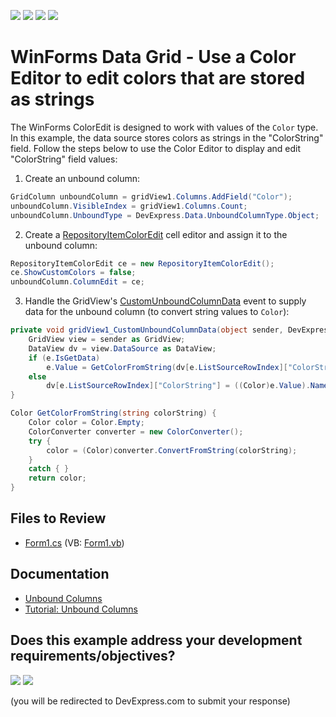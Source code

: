 <!-- default badges list -->
![](https://img.shields.io/endpoint?url=https://codecentral.devexpress.com/api/v1/VersionRange/128624894/24.2.1%2B)
[![](https://img.shields.io/badge/Open_in_DevExpress_Support_Center-FF7200?style=flat-square&logo=DevExpress&logoColor=white)](https://supportcenter.devexpress.com/ticket/details/E3080)
[![](https://img.shields.io/badge/📖_How_to_use_DevExpress_Examples-e9f6fc?style=flat-square)](https://docs.devexpress.com/GeneralInformation/403183)
[![](https://img.shields.io/badge/💬_Leave_Feedback-feecdd?style=flat-square)](#does-this-example-address-your-development-requirementsobjectives)
<!-- default badges end -->

# WinForms Data Grid - Use a Color Editor to edit colors that are stored as strings

The WinForms ColorEdit is designed to work with values of the `Color` type. In this example, the data source stores colors as strings in the "ColorString" field. Follow the steps below to use the Color Editor to display and edit "ColorString" field values:

1. Create an unbound column:

  ```csharp
  GridColumn unboundColumn = gridView1.Columns.AddField("Color");
  unboundColumn.VisibleIndex = gridView1.Columns.Count;
  unboundColumn.UnboundType = DevExpress.Data.UnboundColumnType.Object;
  ```
2. Create a [RepositoryItemColorEdit](https://docs.devexpress.com/WindowsForms/DevExpress.XtraEditors.Repository.RepositoryItemColorEdit) cell editor and assign it to the unbound column:
    
  ```csharp
  RepositoryItemColorEdit ce = new RepositoryItemColorEdit();
  ce.ShowCustomColors = false;
  unboundColumn.ColumnEdit = ce;
  ```
3. Handle the GridView's [CustomUnboundColumnData](https://docs.devexpress.com/WindowsForms/DevExpress.XtraGrid.Views.Base.ColumnView.CustomUnboundColumnData) event to supply data for the unbound column (to convert string values to `Color`):
  
  ```csharp
  private void gridView1_CustomUnboundColumnData(object sender, DevExpress.XtraGrid.Views.Base.CustomColumnDataEventArgs e) {
      GridView view = sender as GridView;
      DataView dv = view.DataSource as DataView;
      if (e.IsGetData)
          e.Value = GetColorFromString(dv[e.ListSourceRowIndex]["ColorString"].ToString());
      else
          dv[e.ListSourceRowIndex]["ColorString"] = ((Color)e.Value).Name;
  }

  Color GetColorFromString(string colorString) {
      Color color = Color.Empty;
      ColorConverter converter = new ColorConverter();
      try { 
          color = (Color)converter.ConvertFromString(colorString); 
      }
      catch { }
      return color;
  }
  ```


## Files to Review

* [Form1.cs](./CS/ColorEditExample/Form1.cs) (VB: [Form1.vb](./VB/ColorEditExample/Form1.vb))


## Documentation

* [Unbound Columns](https://docs.devexpress.com/WindowsForms/1477/controls-and-libraries/data-grid/unbound-columns)
* [Tutorial: Unbound Columns](https://docs.devexpress.com/WindowsForms/114678/controls-and-libraries/data-grid/getting-started/walkthroughs/data-binding-and-working-with-columns/tutorial-unbound-columns)
<!-- feedback -->
## Does this example address your development requirements/objectives?

[<img src="https://www.devexpress.com/support/examples/i/yes-button.svg"/>](https://www.devexpress.com/support/examples/survey.xml?utm_source=github&utm_campaign=winforms-grid-use-coloredit-to-edit-unbound-column-string-values&~~~was_helpful=yes) [<img src="https://www.devexpress.com/support/examples/i/no-button.svg"/>](https://www.devexpress.com/support/examples/survey.xml?utm_source=github&utm_campaign=winforms-grid-use-coloredit-to-edit-unbound-column-string-values&~~~was_helpful=no)

(you will be redirected to DevExpress.com to submit your response)
<!-- feedback end -->
